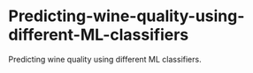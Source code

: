 # Predicting-wine-quality-using-different-ML-classifiers
Predicting wine quality using different ML classifiers.
